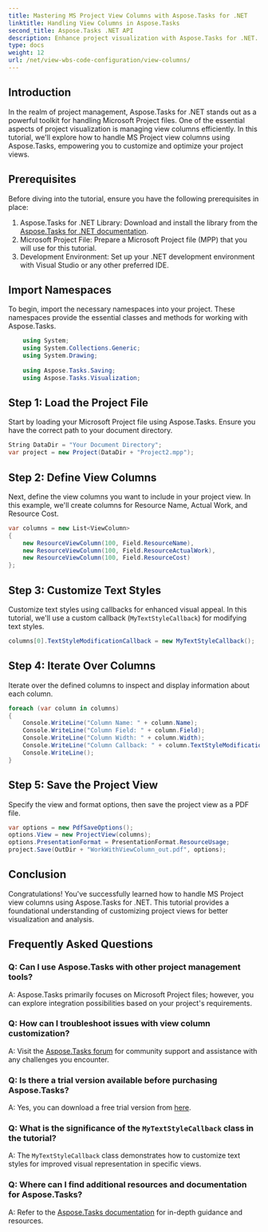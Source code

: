 ```yaml
---
title: Mastering MS Project View Columns with Aspose.Tasks for .NET
linktitle: Handling View Columns in Aspose.Tasks
second_title: Aspose.Tasks .NET API
description: Enhance project visualization with Aspose.Tasks for .NET. Learn to handle MS Project view columns step-by-step. Boost efficiency and customization.
type: docs
weight: 12
url: /net/view-wbs-code-configuration/view-columns/
---
```

## Introduction
In the realm of project management, Aspose.Tasks for .NET stands out as a powerful toolkit for handling Microsoft Project files. One of the essential aspects of project visualization is managing view columns efficiently. In this tutorial, we'll explore how to handle MS Project view columns using Aspose.Tasks, empowering you to customize and optimize your project views.
## Prerequisites
Before diving into the tutorial, ensure you have the following prerequisites in place:
1. Aspose.Tasks for .NET Library: Download and install the library from the [Aspose.Tasks for .NET documentation](https://reference.aspose.com/tasks/net/).
2. Microsoft Project File: Prepare a Microsoft Project file (MPP) that you will use for this tutorial.
3. Development Environment: Set up your .NET development environment with Visual Studio or any other preferred IDE.
## Import Namespaces
To begin, import the necessary namespaces into your project. These namespaces provide the essential classes and methods for working with Aspose.Tasks.
```csharp
    using System;
    using System.Collections.Generic;
    using System.Drawing;
    
    using Aspose.Tasks.Saving;
    using Aspose.Tasks.Visualization;
```
## Step 1: Load the Project File
Start by loading your Microsoft Project file using Aspose.Tasks. Ensure you have the correct path to your document directory.
```csharp
String DataDir = "Your Document Directory";
var project = new Project(DataDir + "Project2.mpp");
```
## Step 2: Define View Columns
Next, define the view columns you want to include in your project view. In this example, we'll create columns for Resource Name, Actual Work, and Resource Cost.
```csharp
var columns = new List<ViewColumn>
{
    new ResourceViewColumn(100, Field.ResourceName),
    new ResourceViewColumn(100, Field.ResourceActualWork),
    new ResourceViewColumn(100, Field.ResourceCost)
};
```
## Step 3: Customize Text Styles
Customize text styles using callbacks for enhanced visual appeal. In this tutorial, we'll use a custom callback (`MyTextStyleCallback`) for modifying text styles.
```csharp
columns[0].TextStyleModificationCallback = new MyTextStyleCallback();
```
## Step 4: Iterate Over Columns
Iterate over the defined columns to inspect and display information about each column.
```csharp
foreach (var column in columns)
{
    Console.WriteLine("Column Name: " + column.Name);
    Console.WriteLine("Column Field: " + column.Field);
    Console.WriteLine("Column Width: " + column.Width);
    Console.WriteLine("Column Callback: " + column.TextStyleModificationCallback);
    Console.WriteLine();
}
```
## Step 5: Save the Project View
Specify the view and format options, then save the project view as a PDF file.
```csharp
var options = new PdfSaveOptions();
options.View = new ProjectView(columns);
options.PresentationFormat = PresentationFormat.ResourceUsage;
project.Save(OutDir + "WorkWithViewColumn_out.pdf", options);
```
## Conclusion
Congratulations! You've successfully learned how to handle MS Project view columns using Aspose.Tasks for .NET. This tutorial provides a foundational understanding of customizing project views for better visualization and analysis.

## Frequently Asked Questions
### Q: Can I use Aspose.Tasks with other project management tools?
A: Aspose.Tasks primarily focuses on Microsoft Project files; however, you can explore integration possibilities based on your project's requirements.
### Q: How can I troubleshoot issues with view column customization?
A: Visit the [Aspose.Tasks forum](https://forum.aspose.com/c/tasks/15) for community support and assistance with any challenges you encounter.
### Q: Is there a trial version available before purchasing Aspose.Tasks?
A: Yes, you can download a free trial version from [here](https://releases.aspose.com/).
### Q: What is the significance of the `MyTextStyleCallback` class in the tutorial?
A: The `MyTextStyleCallback` class demonstrates how to customize text styles for improved visual representation in specific views.
### Q: Where can I find additional resources and documentation for Aspose.Tasks?
A: Refer to the [Aspose.Tasks documentation](https://reference.aspose.com/tasks/net/) for in-depth guidance and resources.